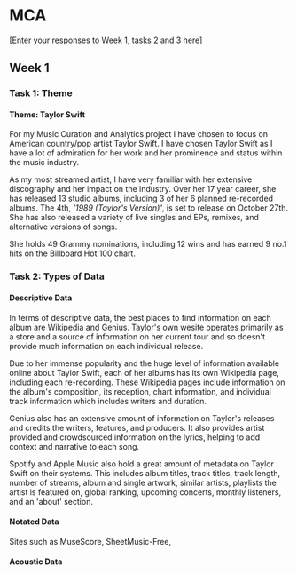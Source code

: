 # MCA
\[Enter your responses to Week 1, tasks 2 and 3 here\]

## Week 1
### Task 1: Theme 
#### Theme: Taylor Swift
For my Music Curation and Analytics project I have chosen to focus on American country/pop artist Taylor Swift. I have chosen Taylor Swift as I have a lot of admiration for her work and her prominence and status within the music industry.

As my most streamed artist, I have very familiar with her extensive discography and her impact on the industry. Over her 17 year career, she has released 13 studio albums, including 3 of her 6 planned re-recorded albums. The 4th, *'1989 (Taylor's Version)'*, is set to release on October 27th. She has also released a variety of live singles and EPs, remixes, and alternative versions of songs.

She holds 49 Grammy nominations, including 12 wins and has earned 9 no.1 hits on the Billboard Hot 100 chart.

### Task 2: Types of Data
#### Descriptive Data
In terms of descriptive data, the best places to find information on each album are Wikipedia and Genius. Taylor's own wesite operates primarily as a store and a source of information on her current tour and so doesn't provide much information on each individual release. 

Due to her immense popularity and the huge level of information available online about Taylor Swift, each of her albums has its own Wikipedia page, including each re-recording. These Wikipedia pages include information on the album's composition, its reception, chart information, and individual track information which includes writers and duration. 

Genius also has an extensive amount of information on Taylor's releases and credits the writers, features, and producers. It also provides artist provided and crowdsourced information on the lyrics, helping to add context and narrative to each song. 

Spotify and Apple Music also hold a great amount of metadata on Taylor Swift on their systems. This includes album titles, track titles, track length, number of streams, album and single artwork, similar artists, playlists the artist is featured on, global ranking, upcoming concerts, monthly listeners, and an 'about' section. 

#### Notated Data 
Sites such as MuseScore, SheetMusic-Free, 
#### Acoustic Data
